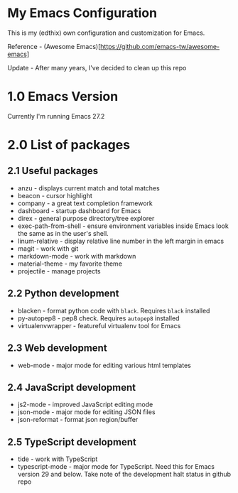 # My Emacs Configuration

This is my (edthix) own configuration and customization for Emacs.

Reference - (Awesome Emacs)[https://github.com/emacs-tw/awesome-emacs]

Update - After many years, I've decided to clean up this repo

# 1.0 Emacs Version
Currently I'm running Emacs 27.2

# 2.0 List of packages

## 2.1 Useful packages
- anzu - displays current match and total matches
- beacon - cursor highlight
- company - a great text completion framework
- dashboard - startup dashboard for Emacs
- direx - general purpose directory/tree explorer
- exec-path-from-shell - ensure environment variables inside Emacs look the same as in the user's shell.
- linum-relative - display relative line number in the left margin in emacs
- magit - work with git
- markdown-mode - work with markdown
- material-theme - my favorite theme
- projectile - manage projects

## 2.2 Python development
- blacken - format python code with `black`. Requires `black` installed
- py-autopep8 - pep8 check. Requires `autopep8` installed
- virtualenvwrapper - featureful virtualenv tool for Emacs

## 2.3 Web development
- web-mode - major mode for editing various html templates

## 2.4 JavaScript development
- js2-mode - improved JavaScript editing mode
- json-mode - major mode for editing JSON files
- json-reformat - format json region/buffer

## 2.5 TypeScript development
- tide - work with TypeScript
- typescript-mode - major mode for TypeScript. Need this for Emacs version 29
  and below. Take note of the development halt status in github repo
